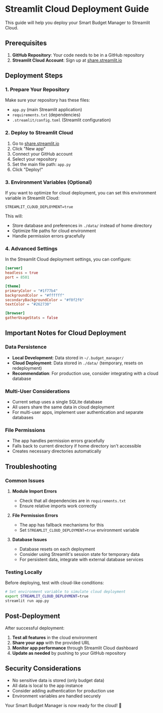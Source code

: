 # Streamlit Cloud Deployment Guide

This guide will help you deploy your Smart Budget Manager to Streamlit Cloud.

## Prerequisites

1. **GitHub Repository**: Your code needs to be in a GitHub repository
2. **Streamlit Cloud Account**: Sign up at [share.streamlit.io](https://share.streamlit.io)

## Deployment Steps

### 1. Prepare Your Repository

Make sure your repository has these files:
- `app.py` (main Streamlit application)
- `requirements.txt` (dependencies)
- `.streamlit/config.toml` (Streamlit configuration)

### 2. Deploy to Streamlit Cloud

1. Go to [share.streamlit.io](https://share.streamlit.io)
2. Click "New app"
3. Connect your GitHub account
4. Select your repository
5. Set the main file path: `app.py`
6. Click "Deploy!"

### 3. Environment Variables (Optional)

If you want to optimize for cloud deployment, you can set this environment variable in Streamlit Cloud:

```
STREAMLIT_CLOUD_DEPLOYMENT=true
```

This will:
- Store database and preferences in `./data/` instead of home directory
- Optimize file paths for cloud environment
- Handle permission errors gracefully

### 4. Advanced Settings

In the Streamlit Cloud deployment settings, you can configure:

```toml
[server]
headless = true
port = 8501

[theme]
primaryColor = "#1f77b4"
backgroundColor = "#ffffff"
secondaryBackgroundColor = "#f0f2f6"
textColor = "#262730"

[browser]
gatherUsageStats = false
```

## Important Notes for Cloud Deployment

### Data Persistence
- **Local Development**: Data stored in `~/.budget_manager/`
- **Cloud Deployment**: Data stored in `./data/` (temporary, resets on redeployment)
- **Recommendation**: For production use, consider integrating with a cloud database

### Multi-User Considerations
- Current setup uses a single SQLite database
- All users share the same data in cloud deployment
- For multi-user apps, implement user authentication and separate databases

### File Permissions
- The app handles permission errors gracefully
- Falls back to current directory if home directory isn't accessible
- Creates necessary directories automatically

## Troubleshooting

### Common Issues

1. **Module Import Errors**
   - Check that all dependencies are in `requirements.txt`
   - Ensure relative imports work correctly

2. **File Permission Errors**
   - The app has fallback mechanisms for this
   - Set `STREAMLIT_CLOUD_DEPLOYMENT=true` environment variable

3. **Database Issues**
   - Database resets on each deployment
   - Consider using Streamlit's session state for temporary data
   - For persistent data, integrate with external database services

### Testing Locally

Before deploying, test with cloud-like conditions:

```bash
# Set environment variable to simulate cloud deployment
export STREAMLIT_CLOUD_DEPLOYMENT=true
streamlit run app.py
```

## Post-Deployment

After successful deployment:

1. **Test all features** in the cloud environment
2. **Share your app** with the provided URL
3. **Monitor app performance** through Streamlit Cloud dashboard
4. **Update as needed** by pushing to your GitHub repository

## Security Considerations

- No sensitive data is stored (only budget data)
- All data is local to the app instance
- Consider adding authentication for production use
- Environment variables are handled securely

Your Smart Budget Manager is now ready for the cloud! 🚀 
